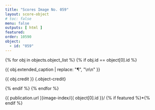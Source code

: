 ```yaml
---
title: "Scores Image No. 059"
layout: score-object
# toc: false
menu: false
outputs: [ html ]
featured: 
order: 10590
object:
  - id: "059"
---
```


{% for obj in objects.object_list %}
{% if obj.id == object[0].id %}

{{ obj.extended_caption | replace: "¶", "\n\n" }}

{{ obj.credit }} {.object-credit}

{% endif %}
{% endfor %}

<div class="object-credit object-url is-print-only">

{{ publication.url }}image-index/{{ object[0].id }}/ {% if featured %}*{% endif %}

</div>
